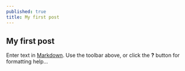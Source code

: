 ```yaml
---
published: true
title: My first post
---
```



## My first post

Enter text in [Markdown](http://daringfireball.net/projects/markdown/). Use the toolbar above, or click the **?** button for formatting help...
